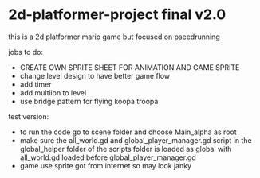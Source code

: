 # 2d-platformer-project final v2.0 
this is a 2d platformer mario game but focused on pseedrunning

jobs to do:
- CREATE OWN SPRITE SHEET FOR ANIMATION AND GAME SPRITE
- change level design to have better game flow
- add timer
- add multiion to level
- use bridge pattern for flying koopa troopa

test version:
- to run the code go to scene folder and choose Main_alpha as root
- make sure the all_world.gd and global_player_manager.gd script in the global_helper folder of the scripts folder is loaded as global with all_world.gd loaded before global_player_manager.gd
- game use sprite got from internet so may look janky

